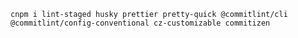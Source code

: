 `cnpm i lint-staged husky prettier pretty-quick @commitlint/cli @commitlint/config-conventional cz-customizable commitizen`
